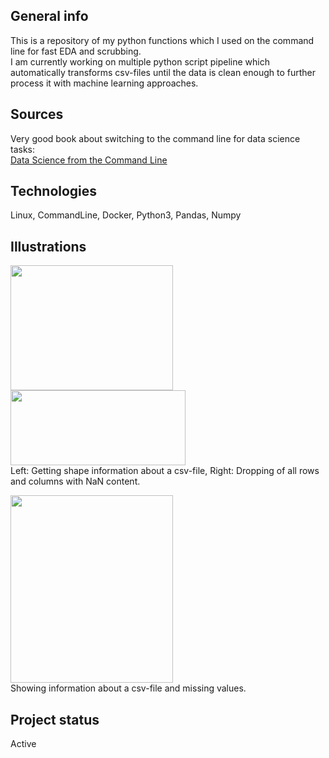 ## General info
This is a repository of my python functions which I used on the command line for fast EDA and scrubbing. <br>
I am currently working on multiple python script pipeline which automatically transforms csv-files until the data is clean enough to further process it with machine learning approaches.

## Sources
Very good book about switching to the command line for data science tasks: <br>
[Data Science from the Command Line ](https://www.datascienceatthecommandline.com/2e/chapter-1-introduction.html)

## Technologies 
Linux, CommandLine, Docker, Python3, Pandas, Numpy

## Illustrations
<img src="https://user-images.githubusercontent.com/78420756/109422739-2fb42300-79dd-11eb-9244-38c4dfd30068.PNG" width="260" height="200"> <img src="https://user-images.githubusercontent.com/78420756/109422741-30e55000-79dd-11eb-9be4-4a5d05c630f2.PNG" width="280" height="120"> <br>
Left: Getting shape information about a csv-file, Right: Dropping of all rows and columns with NaN content. <p>
<img src="https://user-images.githubusercontent.com/78420756/109422742-317de680-79dd-11eb-87b3-141a87463721.PNG" width="260" height="300"> <br>
Showing information about a csv-file and missing values.

## Project status
Active

